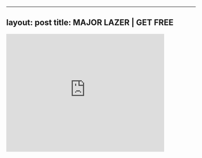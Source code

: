 

---
layout: post
title: MAJOR LAZER | GET FREE
---


<iframe width="420" height="315" src="http://www.youtube.com/embed/OI3shBXlqsw" frameborder="0" allowfullscreen></iframe>

